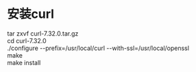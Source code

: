 # 安装curl
tar zxvf curl-7.32.0.tar.gz   
cd curl-7.32.0   
./configure --prefix=/usr/local/curl --with-ssl=/usr/local/openssl  
make  
make install  
